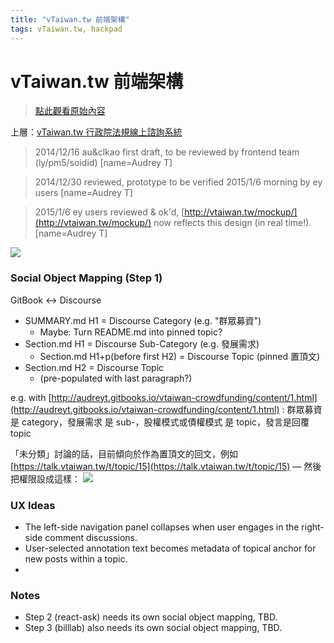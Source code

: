 ```yaml
---
title: "vTaiwan.tw 前端架構"
tags: vTaiwan.tw, hackpad
---
```


# vTaiwan.tw 前端架構

> [點此觀看原始內容](https://g0v.hackpad.tw/SAG54HPVKK5)

上層：[vTaiwan.tw 行政院法規線上諮詢系統](https://g0v.hackpad.com/oWRxOF4ilfx)
> 2014/12/16 au&clkao first draft, to be reviewed by frontend team (ly/pm5/soidid)
> [name=Audrey T]

> 2014/12/30 reviewed, prototype to be verified 2015/1/6 morning by ey users
> [name=Audrey T]

> 2015/1/6 ey users reviewed & ok'd, [http://vtaiwan.tw/mockup/](http://vtaiwan.tw/mockup/) now reflects this design (in real time!).
> [name=Audrey T]


![](https://g0vhackmd.blob.core.windows.net/g0v-hackmd-images/upload_08445d09f75270006a1fd1d8fd75d41e)

### Social Object Mapping (Step 1)


GitBook <-> Discourse
- SUMMARY.md H1 = Discourse Category (e.g. "群眾募資")
    - Maybe: Turn README.md into pinned topic?
- Section.md H1 = Discourse Sub-Category (e.g. 發展需求)
    - Section.md H1+p(before first H2) = Discourse Topic (pinned 置頂文)
- Section.md H2 = Discourse Topic
    - (pre-populated with last paragraph?)

e.g. with [http://audreyt.gitbooks.io/vtaiwan-crowdfunding/content/1.html](http://audreyt.gitbooks.io/vtaiwan-crowdfunding/content/1.html) :
群眾募資 是 category，發展需求 是 sub-，股權模式或債權模式 是 topic，發言是回覆 topic

「未分類」討論的話，目前傾向於作為置頂文的回文，例如 [https://talk.vtaiwan.tw/t/topic/15](https://talk.vtaiwan.tw/t/topic/15) — 然後把權限設成這樣：
![](https://g0vhackmd.blob.core.windows.net/g0v-hackmd-images/upload_28d3965d7363fae0a51f791295b6a26a)

### UX Ideas

- The left-side navigation panel collapses when user engages in the right-side comment discussions.
- User-selected annotation text becomes metadata of topical anchor for new posts within a topic.
-
### Notes

- Step 2 (react-ask) needs its own social object mapping, TBD.
- Step 3 (billlab) also needs its own social object mapping, TBD.

